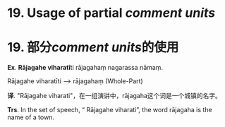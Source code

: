 # **19. Usage of** partial *comment units*  
# 19. 部分*comment units***的使用**

 **Ex**. **Rājagahe viharatī**ti rājagahaṃ nagarassa nāmaṃ. 
 
  Rājagahe viharatīti -->  rājagahaṃ (Whole-Part) 
  
  **译**. "Rājagahe viharati"，在一组演讲中，rājagaha这个词是一个城镇的名字。

   **Trs**. In the set of speech, “ Rājagahe viharati”, the word rājagaha is the name of a town.